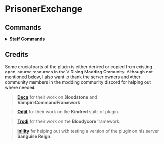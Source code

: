 # PrisonerExchange

## Commands
<details>
<summary><strong>Staff Commands</strong></summary>

- `.pe list sales` List all active prisoner sale requests between users.
- `.pe list swaps` List all active prisoner swap requests between users.
- `.pe clear sales` Clear all active prisoner sale requests between users.
- `.pe clear swaps` Clear all active prisoner swap requests between users.
- `.pe remove (username)` Remove any sale/swap request from a specified user. 

</details>

## Credits
Some crucial parts of the plugin is either derived or copied from existing open-source resources in the V Rising Modding Cmmunity. Although not mentioned below, I also want to thank the server owners and other community members in the modding community discord for helping out where needed.

> **[Deca](https://github.com/decaprime)** for their work on **Bloodstone** and **VampireCommandFramework**

> **[Odjit](https://github.com/Odjit)** for their work on the **Kindred** suite of plugin.

> **[Trodi](https://github.com/oscarpedrero)** for their work on the **Bloodycore** framework.

> **[inility](https://github.com/Darreans)** for helping out with testing a version of the plugin on his server **Sanguine Reign**.
